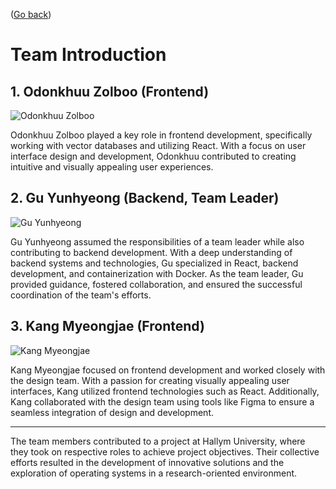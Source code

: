 <p align="left">(<a href="#">Go back</a>)</p>

# Team Introduction

## 1. Odonkhuu Zolboo (Frontend)

![Odonkhuu Zolboo](images/odonkhuu_zolboo.png)

Odonkhuu Zolboo played a key role in frontend development, specifically working with vector databases and utilizing React. With a focus on user interface design and development, Odonkhuu contributed to creating intuitive and visually appealing user experiences.

## 2. Gu Yunhyeong (Backend, Team Leader)

![Gu Yunhyeong](images/gu_yunhyeong.png)

Gu Yunhyeong assumed the responsibilities of a team leader while also contributing to backend development. With a deep understanding of backend systems and technologies, Gu specialized in React, backend development, and containerization with Docker. As the team leader, Gu provided guidance, fostered collaboration, and ensured the successful coordination of the team's efforts.

## 3. Kang Myeongjae (Frontend)

![Kang Myeongjae](images/kang_myeongjae.png)

Kang Myeongjae focused on frontend development and worked closely with the design team. With a passion for creating visually appealing user interfaces, Kang utilized frontend technologies such as React. Additionally, Kang collaborated with the design team using tools like Figma to ensure a seamless integration of design and development.

---

The team members contributed to a project at Hallym University, where they took on respective roles to achieve project objectives. Their collective efforts resulted in the development of innovative solutions and the exploration of operating systems in a research-oriented environment.
